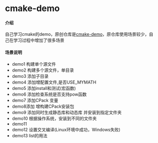 # cmake-demo

#### 介绍

自己学习cmake的demo，原创仓库是[cmake-demo](https://github.com/wzpan/cmake-demo)，原仓库使用场景较少，自己在学习过程中增加了很多场景

#### 场景说明

* demo1 构建单个源文件
* demo2 构建多个源文件，单目录
* demo3 添加子目录
* demo4 添加增配置文件,是否USE_MYMATH
* demo5 添加install和测试(宏函数)
* demo6 添加检查系统是否支持pow函数
* demo7 添加CPack 变量
* demo8添加 增构建CPack安装包
* demo9 添加同时生成静态库和动态库 并安装到指定文件夹
* demo10 根据操作系统，安装到不同的文件夹
* demo11
* demo12 设置交叉编译(Linux环境中成功，Windows失败)
* demo13 list的用法
